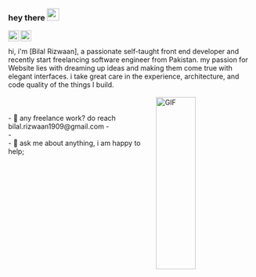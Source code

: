 ### hey there <img src="https://media.giphy.com/media/hvRJCLFzcasrR4ia7z/giphy.gif" width="25px">


<!-- <a href="">
  <img align="left" alt=" Instagram" width="22px" src="" />
</a>
<a href="">
    <img align="left" alt="s Discord" width="22px" src="" />
</a> -->
<!-- <a href="https://twitter.com/">
  <img align="left" alt=" | Twitter" width="22px" src="https://raw.githubusercontent.com/peterthehan/peterthehan/master/assets/twitter.svg" />
</a> -->
<a href="https://www.linkedin.com/in/bilalrizwaan1909">
  <img align="left" alt="Bilal LinkedIN" width="22px" src="https://user-images.githubusercontent.com/55389276/140866485-8fb1c876-9a8f-4d6a-98dc-08c4981eaf70.gif" />
</a>
<a href="https://codepen.io/your-work/">
  <img align="left" alt="Bilal Codepen" width="22px" src="https://i.postimg.cc/TwkrN1Wv/images.png" />
</a>
<br/>
<br/>
hi, i'm [Bilal Rizwaan], a passionate self-taught front end developer and recently start freelancing  software engineer from Pakistan. my passion for Website  lies with dreaming up ideas and making them come true with elegant interfaces. i take great care in the experience, architecture, and code quality of the things I build.
<br/>
<br/>
<img align="right" alt="GIF" src="https://i.postimg.cc/kGCrWppc/21004063.jpg" width="40%" height="30%" />
<br/>
<br/>
- 💼 any freelance work? do reach bilal.rizwaan1909@gmail.com
- <br/>
- <br/>
- 💬 ask me about anything, i am happy to help;

